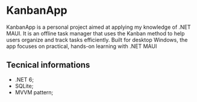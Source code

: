 # KanbanApp
KanbanApp is a personal project aimed at applying my knowledge of .NET MAUI. It is an offline task manager that uses the Kanban method to help users organize and track tasks efficiently. Built for desktop Windows, the app focuses on practical, hands-on learning with .NET MAUI

## Tecnical informations

- .NET 6;
- SQLite;
- MVVM pattern;